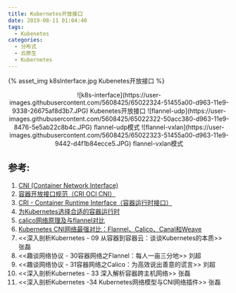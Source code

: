 ```yaml
---
title: Kubernetes开放接口
date: 2019-08-11 01:04:40
tags:
  - Kubenetes
categories:
  - 分布式 
  - 云原生
  - Kubernetes  
---
```


<p></p>
<!-- more -->

{% asset_img   k8sInterface.jpg  Kubenetes开放接口  %}


<div style="text-align: center;">
![k8s-interface](https://user-images.githubusercontent.com/5608425/65022324-51455a00-d963-11e9-9338-26675af8d3b7.JPG)  Kubenetes开放接口
![flannel-udp](https://user-images.githubusercontent.com/5608425/65022322-50acc380-d963-11e9-8476-5e5ab22c8b4c.JPG)  flannel-udp模式
![flannel-vxlan](https://user-images.githubusercontent.com/5608425/65022323-51455a00-d963-11e9-9442-d4f1b84ecce5.JPG)  flannel-vxlan模式
</div>


## 参考:

1. [CNI (Container Network Interface)](https://feisky.xyz/kubernetes-handbook/network/cni/)
2. [容器开放接口规范（CRI OCI CNI）](https://www.jianshu.com/p/62e71584d1cb)
3. [CRI - Container Runtime Interface（容器运行时接口）](https://jimmysong.io/kubernetes-handbook/concepts/cri.html)
4. [为Kubernetes选择合适的容器运行时](https://mp.weixin.qq.com/s/sshrTSsUfqjja6g4-Lb42g)
5. [calico网络原理及与flannel对比](https://blog.csdn.net/hxpjava1/article/details/79566192)
6. [Kubernetes CNI网络最强对比：Flannel、Calico、Canal和Weave](https://mp.weixin.qq.com/s/GQc8XPV4MaCWiTcN2wVzbw)
7. <<深入剖析Kubernetes - 09  从容器到容器云：谈谈Kubernetes的本质>> 张磊
8. <<趣谈网络协议 - 30容器网络之Flannel：每人一亩三分地>> 刘超
9. <<趣谈网络协议 - 31容器网络之Calico：为高效说出善意的谎言>> 刘超
10. <<深入剖析Kubernetes - 33  深入解析容器跨主机网络>> 张磊
11. <<深入剖析Kubernetes -34  Kubernetes网络模型与CNI网络插件>>  张磊

